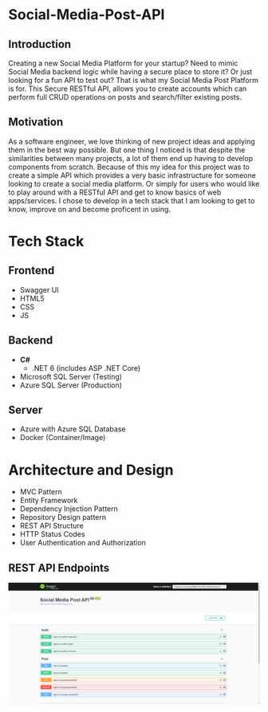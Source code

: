 # Social-Media-Post-API

## Introduction
 Creating a new Social Media Platform for your startup? Need to mimic Social Media backend logic while having a secure place to store it? Or just looking for a fun API to test out? That is what my Social Media Post Platform is for. This Secure RESTful API, allows you to create accounts which can perform full CRUD operations on posts and search/filter existing posts.


 ## Motivation
As a software engineer, we love thinking of new project ideas and applying them in the best way possible. But one thing I noticed is that despite the similarities between many projects, a lot of them end up having to develop components from scratch. Because of this my idea for this project was to create a simple API which provides a very basic infrastructure for someone looking to create a social media platform. Or simply for users who would like to play around with a RESTful API and get to know basics of web apps/services. I chose to develop in a tech stack that I am looking to get to know, improve on and become proficent in using.

# Tech Stack

## Frontend
- Swagger UI
- HTML5
- CSS
- JS

## Backend
- **C#**
    - .NET 6 (includes ASP .NET Core)
- Microsoft SQL Server (Testing)
- Azure SQL Server (Production)

## Server
- Azure with Azure SQL Database
- Docker (Container/Image)

# Architecture and Design
- MVC Pattern
- Entity Framework
- Dependency Injection Pattern
- Repository Design pattern
- REST API Structure
- HTTP Status Codes
- User Authentication and Authorization

## REST API Endpoints
![This is an image](/Images/Structure.png)
